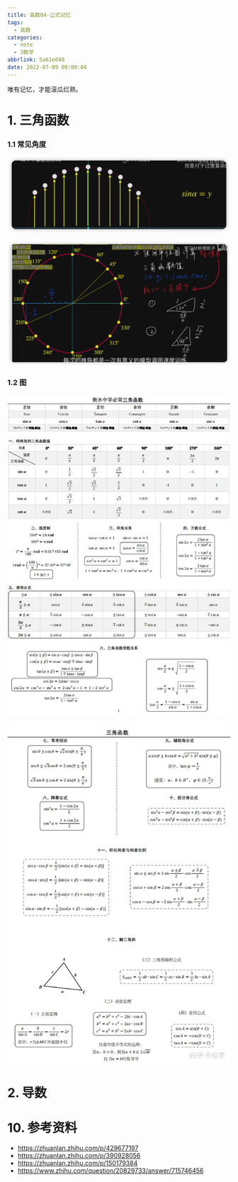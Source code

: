 ```yaml
---
title: 高数04-公式记忆
tags:
  - 高数
categories:
  - note
  - 3数学
abbrlink: 5a61e040
date: 2022-07-09 00:00:04
---
```


唯有记忆，才能滚瓜烂熟。

<!-- more -->

# 1. 三角函数

### 1.1 常见角度

![image-20220730221642728](%E9%AB%98%E6%95%B004-%E5%85%AC%E5%BC%8F%E8%AE%B0%E5%BF%86/image-20220730221642728.png)

![image-20220730222356484](%E9%AB%98%E6%95%B004-%E5%85%AC%E5%BC%8F%E8%AE%B0%E5%BF%86/image-20220730222356484.png)

### 1.2 图

![1](高数04-公式记忆/1.jpg)

![2](高数04-公式记忆/2.jpg)

# 2. 导数





# 10. 参考资料

+ https://zhuanlan.zhihu.com/p/429677197
+ https://zhuanlan.zhihu.com/p/390928056
+ https://zhuanlan.zhihu.com/p/150179384
+ https://www.zhihu.com/question/20829733/answer/715746456





